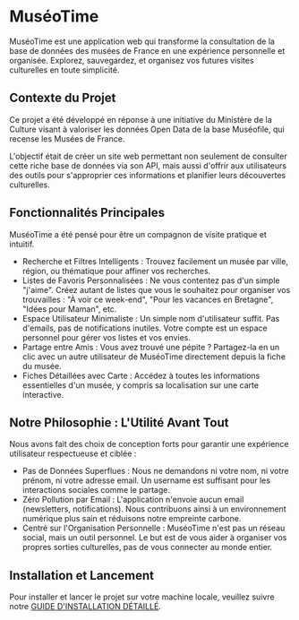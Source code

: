 
# MuséoTime
MuséoTime est une application web qui transforme la consultation de la base de données des musées de France en une expérience personnelle et organisée. Explorez, sauvegardez, et organisez vos futures visites culturelles en toute simplicité.

## Contexte du Projet
Ce projet a été développé en réponse à une initiative du Ministère de la Culture visant à valoriser les données Open Data de la base Muséofile, qui recense les Musées de France.

L'objectif était de créer un site web permettant non seulement de consulter cette riche base de données via son API, mais aussi d'offrir aux utilisateurs des outils pour s'approprier ces informations et planifier leurs découvertes culturelles.

## Fonctionnalités Principales

MuséoTime a été pensé pour être un compagnon de visite pratique et intuitif.

* Recherche et Filtres Intelligents : Trouvez facilement un musée par ville, région, ou thématique pour affiner vos recherches.
* Listes de Favoris Personnalisées : Ne vous contentez pas d'un simple "j'aime". Créez autant de listes que vous le souhaitez pour organiser vos trouvailles : "À voir ce week-end", "Pour les vacances en Bretagne", "Idées pour Maman", etc.
* Espace Utilisateur Minimaliste : Un simple nom d'utilisateur suffit. Pas d'emails, pas de notifications inutiles. Votre compte est un espace personnel pour gérer vos listes et vos envies.
* Partage entre Amis : Vous avez trouvé une pépite ? Partagez-la en un clic avec un autre utilisateur de MuséoTime directement depuis la fiche du musée.
* Fiches Détaillées avec Carte : Accédez à toutes les informations essentielles d'un musée, y compris sa localisation sur une carte interactive.

## Notre Philosophie : L'Utilité Avant Tout

Nous avons fait des choix de conception forts pour garantir une expérience utilisateur respectueuse et ciblée :
* Pas de Données Superflues : Nous ne demandons ni votre nom, ni votre prénom, ni votre adresse email. Un username est suffisant pour les interactions sociales comme le partage.
* Zéro Pollution par Email : L'application n'envoie aucun email (newsletters, notifications). Nous contribuons ainsi à un environnement numérique plus sain et réduisons notre empreinte carbone.
* Centré sur l'Organisation Personnelle : MuséoTime n'est pas un réseau social, mais un outil personnel. Le but est de vous aider à organiser vos propres sorties culturelles, pas de vous connecter au monde entier.




## Installation et Lancement
Pour installer et lancer le projet sur votre machine locale, veuillez suivre notre <a href="https://github.com/MeyDetour/museoTime/blob/master/installation.md">GUIDE D'INSTALLATION DÉTAILLÉ</a>.








